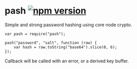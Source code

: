 # pash [![npm version](https://badge.fury.io/js/pash.png)](https://npmjs.org/package/pash)

Simple and strong password hashing using core node crypto.

```
var pash = require("pash");

pash("password", "salt", function (raw) {
    var hash = raw.toString("base64").slice(0, 6);
});
```

Callback will be called with an error, or a derived key buffer.
